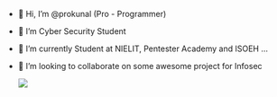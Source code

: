 - 👋 Hi, I’m @prokunal (Pro - Programmer)
- 👀 I’m Cyber Security Student
- 🌱 I’m currently Student at NIELIT, Pentester Academy and ISOEH ...
- 💞️ I’m looking to collaborate on some awesome project for Infosec

   <img src="https://s6.gifyu.com/images/giphy7a00e0edffca1d6d.gif">
